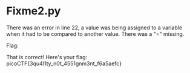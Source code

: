 # Fixme2.py

There was an error in line 22, a value was being assigned to a variable when it had to be compared to another value. There was a "=" missing.


Flag:

That is correct! Here's your flag: picoCTF{3qu4l1ty_n0t_4551gnm3nt_f6a5aefc}

